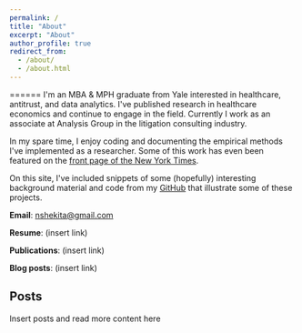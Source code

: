 ```yaml
---
permalink: /
title: "About"
excerpt: "About"
author_profile: true
redirect_from: 
  - /about/
  - /about.html
---
```

======
I'm an MBA & MPH graduate from Yale interested in healthcare, antitrust, and data analytics. I've published research in healthcare economics and continue to engage in the field. Currently I work as an associate at Analysis Group in the litigation consulting industry. 

In my spare time, I enjoy coding and documenting the empirical methods I've implemented as a researcher. Some of this work has even been featured on the [front page of the New York Times](https://www.nytimes.com/2017/07/24/upshot/the-company-behind-many-surprise-emergency-room-bills.html). 

On this site, I've included snippets of some (hopefully) interesting background material and code from my [GitHub](https://github.com/nathanshekita) that illustrate some of these projects. 

**Email**: [nshekita@gmail.com](mailto:nshekita@gmail.com)

**Resume**: (insert link)

**Publications**: (insert link)

**Blog posts**: (insert link)


Posts
------
Insert posts and read more content here

